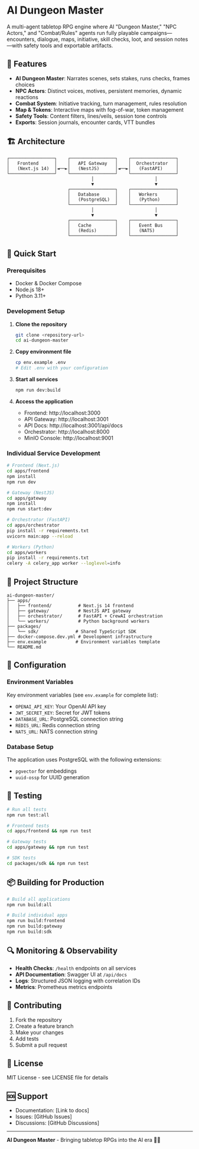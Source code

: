 # AI Dungeon Master

A multi-agent tabletop RPG engine where AI "Dungeon Master," "NPC Actors," and "Combat/Rules" agents run fully playable campaigns—encounters, dialogue, maps, initiative, skill checks, loot, and session notes—with safety tools and exportable artifacts.

## 🎯 Features

- **AI Dungeon Master**: Narrates scenes, sets stakes, runs checks, frames choices
- **NPC Actors**: Distinct voices, motives, persistent memories, dynamic reactions
- **Combat System**: Initiative tracking, turn management, rules resolution
- **Map & Tokens**: Interactive maps with fog-of-war, token management
- **Safety Tools**: Content filters, lines/veils, session tone controls
- **Exports**: Session journals, encounter cards, VTT bundles

## 🏗️ Architecture

```
┌─────────────────┐    ┌─────────────────┐    ┌─────────────────┐
│   Frontend      │    │   API Gateway   │    │  Orchestrator   │
│   (Next.js 14)  │◄──►│   (NestJS)      │◄──►│   (FastAPI)     │
└─────────────────┘    └─────────────────┘    └─────────────────┘
                                │                       │
                                ▼                       ▼
                       ┌─────────────────┐    ┌─────────────────┐
                       │   Database      │    │   Workers       │
                       │   (PostgreSQL)  │    │   (Python)      │
                       └─────────────────┘    └─────────────────┘
                                │                       │
                                ▼                       ▼
                       ┌─────────────────┐    ┌─────────────────┐
                       │   Cache         │    │   Event Bus     │
                       │   (Redis)       │    │   (NATS)        │
                       └─────────────────┘    └─────────────────┘
```

## 🚀 Quick Start

### Prerequisites

- Docker & Docker Compose
- Node.js 18+
- Python 3.11+

### Development Setup

1. **Clone the repository**
   ```bash
   git clone <repository-url>
   cd ai-dungeon-master
   ```

2. **Copy environment file**
   ```bash
   cp env.example .env
   # Edit .env with your configuration
   ```

3. **Start all services**
   ```bash
   npm run dev:build
   ```

4. **Access the application**
   - Frontend: http://localhost:3000
   - API Gateway: http://localhost:3001
   - API Docs: http://localhost:3001/api/docs
   - Orchestrator: http://localhost:8000
   - MinIO Console: http://localhost:9001

### Individual Service Development

```bash
# Frontend (Next.js)
cd apps/frontend
npm install
npm run dev

# Gateway (NestJS)
cd apps/gateway
npm install
npm run start:dev

# Orchestrator (FastAPI)
cd apps/orchestrator
pip install -r requirements.txt
uvicorn main:app --reload

# Workers (Python)
cd apps/workers
pip install -r requirements.txt
celery -A celery_app worker --loglevel=info
```

## 📁 Project Structure

```
ai-dungeon-master/
├── apps/
│   ├── frontend/          # Next.js 14 frontend
│   ├── gateway/           # NestJS API gateway
│   ├── orchestrator/      # FastAPI + CrewAI orchestration
│   └── workers/           # Python background workers
├── packages/
│   └── sdk/              # Shared TypeScript SDK
├── docker-compose.dev.yml # Development infrastructure
├── env.example           # Environment variables template
└── README.md
```

## 🔧 Configuration

### Environment Variables

Key environment variables (see `env.example` for complete list):

- `OPENAI_API_KEY`: Your OpenAI API key
- `JWT_SECRET_KEY`: Secret for JWT tokens
- `DATABASE_URL`: PostgreSQL connection string
- `REDIS_URL`: Redis connection string
- `NATS_URL`: NATS connection string

### Database Setup

The application uses PostgreSQL with the following extensions:
- `pgvector` for embeddings
- `uuid-ossp` for UUID generation

## 🧪 Testing

```bash
# Run all tests
npm run test:all

# Frontend tests
cd apps/frontend && npm run test

# Gateway tests
cd apps/gateway && npm run test

# SDK tests
cd packages/sdk && npm run test
```

## 📦 Building for Production

```bash
# Build all applications
npm run build:all

# Build individual apps
npm run build:frontend
npm run build:gateway
npm run build:sdk
```

## 🔍 Monitoring & Observability

- **Health Checks**: `/health` endpoints on all services
- **API Documentation**: Swagger UI at `/api/docs`
- **Logs**: Structured JSON logging with correlation IDs
- **Metrics**: Prometheus metrics endpoints

## 🤝 Contributing

1. Fork the repository
2. Create a feature branch
3. Make your changes
4. Add tests
5. Submit a pull request

## 📄 License

MIT License - see LICENSE file for details

## 🆘 Support

- Documentation: [Link to docs]
- Issues: [GitHub Issues]
- Discussions: [GitHub Discussions]

---

**AI Dungeon Master** - Bringing tabletop RPGs into the AI era 🎲✨
